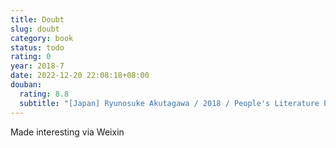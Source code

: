 ```yaml
---
title: Doubt
slug: doubt
category: book
status: todo
rating: 0
year: 2018-7
date: 2022-12-20 22:08:18+08:00
douban:
  rating: 8.8
  subtitle: "[Japan] Ryunosuke Akutagawa / 2018 / People's Literature Publishing House"
---
```


Made interesting via Weixin
